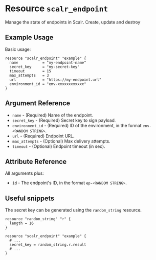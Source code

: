 
# Resource `scalr_endpoint` 

Manage the state of endpoints in Scalr. Create, update and destroy

## Example Usage

Basic usage:

```hcl
resource "scalr_endpoint" "example" {
  name           = "my-endpoint-name"
  secret_key     = "my-secret-key"
  timeout        = 15
  max_attempts   = 3
  url            = "https://my-endpoint.url"
  environment_id = "env-xxxxxxxxxxxx"
}
```

## Argument Reference

* `name` - (Required) Name of the endpoint.
* `secret_key` - (Required) Secret key to sign payload. 
* `environment_id` - (Required) ID of the environment, in the format `env-<RANDOM STRING>`.
* `url` - (Required) Endpoint URL. 
* `max_attempts` - (Optional) Max delivery attempts. 
* `timeout` - (Optional) Endpoint timeout (in sec). 

## Attribute Reference

All arguments plus:

* `id` - The endpoint's ID, in the format `ep-<RANDOM STRING>`.

## Useful snippets

The secret key can be generated using the `random_string` resource.

```hcl
resource "random_string" "r" {
  length = 16
}

resource "scalr_endpoint" "example" {
  # ...
  secret_key = random_string.r.result
  # ...
}
```
